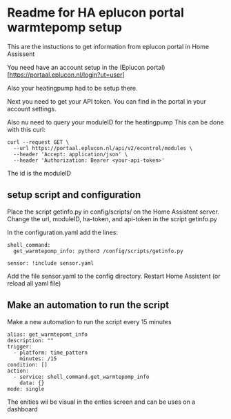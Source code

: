 # Readme for HA eplucon portal warmtepomp setup

This are the instuctions to get information from eplucon portal in Home Assissent

You need have an account setup in the (Eplucon portal)[https://portaal.eplucon.nl/login?ut=user]

Also your heatingpump had to be setup there.

Next you need to get your API token.
You can find in the portal in your account settings.

Also nu need to query your moduleID for the heatingpump
This can be done with this curl:
```
curl --request GET \
  --url https://portaal.eplucon.nl/api/v2/econtrol/modules \
  --header 'Accept: application/json' \
  --header 'Authorization: Bearer <your-api-token>'
```
The id is the moduleID

## setup script and configuration

Place the script getinfo.py in config/scripts/ on the Home Assistent server.
Change the url, moduleID, ha-token, and api-token in the script getinfo.py

In the configuration.yaml add the lines:
```
shell_command:
  get_warmtepomp_info: python3 /config/scripts/getinfo.py

sensor: !include sensor.yaml
```

Add the file sensor.yaml to the config directory.
Restart Home Assistent (or reload all yaml file)

## Make an automation to run the script
Make a new automation to run the script every 15 minutes
```
alias: get_warmtepomt_info
description: ""
trigger:
  - platform: time_pattern
    minutes: /15
condition: []
action:
  - service: shell_command.get_warmtepomp_info
    data: {}
mode: single
```

The enities wil be visual in the enties screen and can be uses on a dashboard


